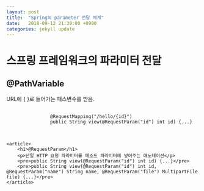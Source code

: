 ```yaml
---
layout: post
title:  "Spring의 parameter 전달 체계"
date:   2018-09-12 21:30:00 +0900
categories: jekyll update
---
```

<link rel="stylesheet" type="text/css" href="../lib/highlight/styles/default.css">
<script src="../lib/highlight/highlight.pack.js"></script>
<script>hljs.initHighlightingOnLoad();</script>

<div class="container">
    <div class="jumbotron">
        <h1>스프링 프레임워크의 파라미터 전달</h1>
    </div>
    <article>
        <h1>@PathVariable</h1>
        <p>URL에 { }로 들어가는 패스변수를 받음.</p>
        <pre>
            <code class="html">
                @RequestMapping("/hello/{id}")
                public String view(@RequestParam("id") int id) {...}
            </code>
        </pre>
    </article>

    <article>
        <h1>@RequestParam</h1>
        <p>단일 HTTP 요청 파라미터를 메소드 파라미터에 넣어주는 애노테이션</p>
        <pre>public String view(@RequestParam("id") int id) {...}</pre>
        <pre>public String view(@RequestParam("id") int id, @RequestParam("name") String name, @RequestParam("file") MultipartFile file) {...}</pre>
    </article>
    
</div>


[jekyll-docs]: https://jekyllrb.com/docs/home
[jekyll-gh]:   https://github.com/jekyll/jekyll
[jekyll-talk]: https://talk.jekyllrb.com/
